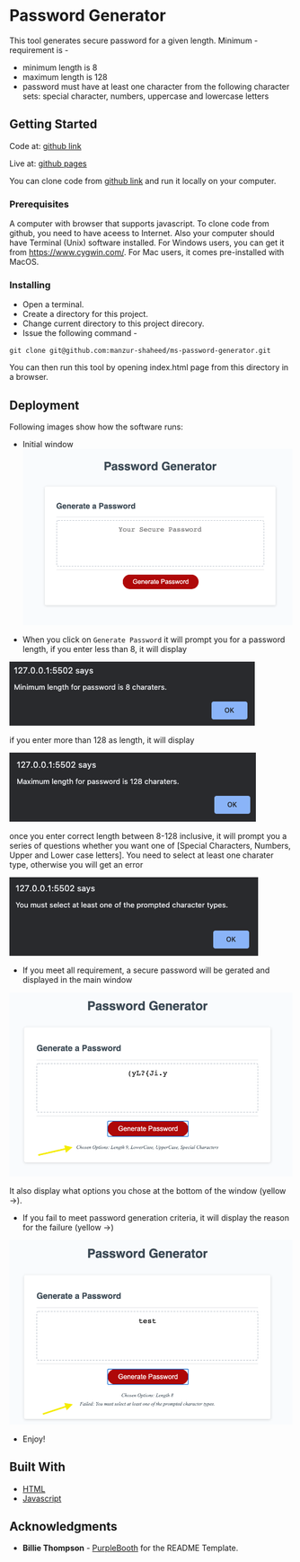 # Password Generator

This tool generates secure password for a given length. Minimum - requirement is -
- minimum length is 8
- maximum length is 128
- password must have at least one character from the following character sets: special character, numbers, uppercase and lowercase letters

## Getting Started
Code at: [github link](https://github.com/manzur-shaheed/ms-password-generator)

Live at: [github pages](https://manzur-shaheed.github.io/ms-password-generator/)

You can clone code from [github link](https://github.com/manzur-shaheed/ms-password-generator) and run it locally on your computer.

### Prerequisites

A computer with browser that supports javascript. To clone code from github, you need to have aceess to Internet. Also your computer should have Terminal (Unix) software installed. For Windows users, you can get it from https://www.cygwin.com/. For Mac users, it comes pre-installed with MacOS. 

### Installing

- Open a terminal.  
- Create a directory for this project.
- Change current directory to this project direcory.
- Issue the following command -

```
git clone git@github.com:manzur-shaheed/ms-password-generator.git
```
You can then run this tool by opening index.html page from this directory in a browser.
## Deployment

Following images show how the software runs:
- Initial window 
![initial_window](./assets/images/main_screen.png)

- When you click on ```Generate Password``` it will prompt you for a password length, if you enter less than 8, it will display 

![min_length](./assets/images/min_length.png) 

if you enter more than 128 as length, it will display 

![max_length](./assets/images/max_length.png)

once you enter correct length between 8-128 inclusive, it will prompt you a series of questions whether you want one of [Special Characters, Numbers, Upper and Lower case letters]. You need to select at least one charater type, otherwise you will get an error 

![one_char](./assets/images/one_char.png)

- If you meet all requirement, a secure password will be gerated and displayed in the main window 

![output](./assets/images/output.png) 

It also display what options you chose at the bottom of the window (yellow &#8594;).

- If you fail to meet password generation criteria, it will display the reason for the failure (yellow &#8594;) 

![failure](./assets/images/failure.png)
- Enjoy!
## Built With

* [HTML](https://developer.mozilla.org/en-US/docs/Web/HTML)
* [Javascript](https://developer.mozilla.org/en-US/docs/Web/JavaScript)


## Acknowledgments
* **Billie Thompson** - [PurpleBooth](https://github.com/PurpleBooth) for the README Template.

